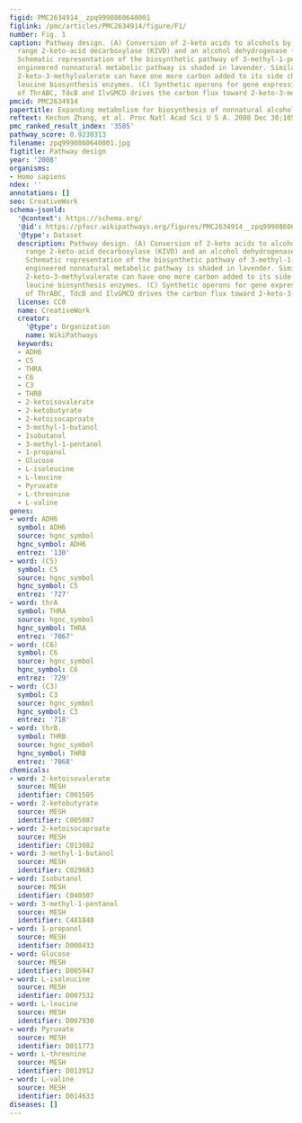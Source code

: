 ```yaml
---
figid: PMC2634914__zpq9990860640001
figlink: /pmc/articles/PMC2634914/figure/F1/
number: Fig. 1
caption: Pathway design. (A) Conversion of 2-keto acids to alcohols by a broad-substrate
  range 2-keto-acid decarboxylase (KIVD) and an alcohol dehydrogenase (ADH6). (B)
  Schematic representation of the biosynthetic pathway of 3-methyl-1-pentanol. The
  engineered nonnatural metabolic pathway is shaded in lavender. Similar to 2-ketoisovalerate,
  2-keto-3-methylvalerate can have one more carbon added to its side chain by the
  leucine biosynthesis enzymes. (C) Synthetic operons for gene expression. Overexpression
  of ThrABC, TdcB and IlvGMCD drives the carbon flux toward 2-keto-3-methylvalerate.
pmcid: PMC2634914
papertitle: Expanding metabolism for biosynthesis of nonnatural alcohols.
reftext: Kechun Zhang, et al. Proc Natl Acad Sci U S A. 2008 Dec 30;105(52):20653-20658.
pmc_ranked_result_index: '3585'
pathway_score: 0.9230313
filename: zpq9990860640001.jpg
figtitle: Pathway design
year: '2008'
organisms:
- Homo sapiens
ndex: ''
annotations: []
seo: CreativeWork
schema-jsonld:
  '@context': https://schema.org/
  '@id': https://pfocr.wikipathways.org/figures/PMC2634914__zpq9990860640001.html
  '@type': Dataset
  description: Pathway design. (A) Conversion of 2-keto acids to alcohols by a broad-substrate
    range 2-keto-acid decarboxylase (KIVD) and an alcohol dehydrogenase (ADH6). (B)
    Schematic representation of the biosynthetic pathway of 3-methyl-1-pentanol. The
    engineered nonnatural metabolic pathway is shaded in lavender. Similar to 2-ketoisovalerate,
    2-keto-3-methylvalerate can have one more carbon added to its side chain by the
    leucine biosynthesis enzymes. (C) Synthetic operons for gene expression. Overexpression
    of ThrABC, TdcB and IlvGMCD drives the carbon flux toward 2-keto-3-methylvalerate.
  license: CC0
  name: CreativeWork
  creator:
    '@type': Organization
    name: WikiPathways
  keywords:
  - ADH6
  - C5
  - THRA
  - C6
  - C3
  - THRB
  - 2-ketoisovalerate
  - 2-ketobutyrate
  - 2-ketoisocaproate
  - 3-methyl-1-butanol
  - Isobutanol
  - 3-methyl-1-pentanol
  - 1-propanol
  - Glucose
  - L-isoleucine
  - L-leucine
  - Pyruvate
  - L-threonine
  - L-valine
genes:
- word: ADH6
  symbol: ADH6
  source: hgnc_symbol
  hgnc_symbol: ADH6
  entrez: '130'
- word: (C5)
  symbol: C5
  source: hgnc_symbol
  hgnc_symbol: C5
  entrez: '727'
- word: thrA
  symbol: THRA
  source: hgnc_symbol
  hgnc_symbol: THRA
  entrez: '7067'
- word: (C6)
  symbol: C6
  source: hgnc_symbol
  hgnc_symbol: C6
  entrez: '729'
- word: (C3)
  symbol: C3
  source: hgnc_symbol
  hgnc_symbol: C3
  entrez: '718'
- word: thrB.
  symbol: THRB
  source: hgnc_symbol
  hgnc_symbol: THRB
  entrez: '7068'
chemicals:
- word: 2-ketoisovalerate
  source: MESH
  identifier: C001505
- word: 2-ketobutyrate
  source: MESH
  identifier: C005087
- word: 2-ketoisocaproate
  source: MESH
  identifier: C013082
- word: 3-methyl-1-butanol
  source: MESH
  identifier: C029683
- word: Isobutanol
  source: MESH
  identifier: C040507
- word: 3-methyl-1-pentanol
  source: MESH
  identifier: C481840
- word: 1-propanol
  source: MESH
  identifier: D000433
- word: Glucose
  source: MESH
  identifier: D005947
- word: L-isoleucine
  source: MESH
  identifier: D007532
- word: L-leucine
  source: MESH
  identifier: D007930
- word: Pyruvate
  source: MESH
  identifier: D011773
- word: L-threonine
  source: MESH
  identifier: D013912
- word: L-valine
  source: MESH
  identifier: D014633
diseases: []
---
```

